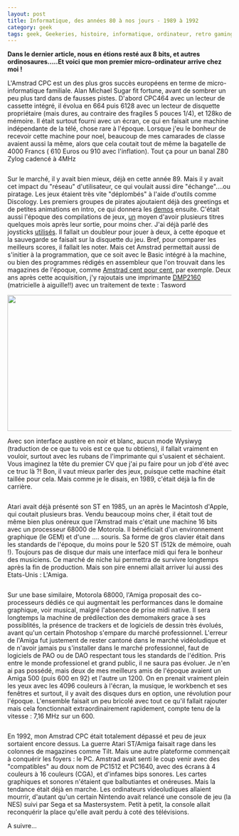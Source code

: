 ```yaml
---
layout: post
title: Informatique, des années 80 à nos jours - 1989 à 1992
category: geek
tags: geek, Geekeries, histoire, informatique, ordinateur, retro gaming
---
```

**Dans le dernier article, nous en étions resté aux 8 bits, et autres ordinosaures.....Et voici que mon premier micro-ordinateur arrive chez moi !**

L'Amstrad CPC est un des plus gros succès européens en terme de micro-informatique familiale. Alan Michael Sugar fit fortune, avant de sombrer un peu plus tard dans de fausses pistes. D'abord CPC464 avec un lecteur de cassette intégré, il évolua en 664 puis 6128 avec un lecteur de disquette propriétaire (mais dures, au contraire des fragiles 5 pouces 1/4), et 128ko de mémoire. Il était surtout fourni avec un écran, ce qui en faisait une machine indépendante de la télé, chose rare à l'époque. Lorsque j'eu le bonheur de recevoir cette machine pour noel, beaucoup de mes camarades de classe avaient aussi la même, alors que cela coutait tout de même la bagatelle de 4000 Francs ( 610 Euros ou 910 avec l'inflation). Tout ça pour un banal Z80 Zylog cadencé à 4MHz

<img class="alignnone" src="https://upload.wikimedia.org/wikipedia/commons/4/45/Amstrad_CPC_6128.jpg" alt="" />

Sur le marché, il y avait bien mieux, déjà en cette année 89. Mais il y avait cet impact du "réseau" d'utilisateur, ce qui voulait aussi dire "échange"....ou piratage. Les jeux étaient très vite "déplombés" à l'aide d'outils comme Discology. Les premiers groupes de pirates ajoutaient déjà des greetings et de petites animations en intro, ce qui donnera les <span style="text-decoration:underline;"><a href="https://cheziceman.wordpress.com/2016/01/28/la-scene-demo-future-crew/">demos</a></span> ensuite. C'était aussi l'époque des compilations de jeux, <span style="text-decoration:underline;">un</span> moyen d'avoir plusieurs titres quelques mois après leur sortie, pour moins cher. J'ai déjà parlé des joysticks <a href="https://cheziceman.wordpress.com/2015/09/26/retro-geek-le-joystick-episode-1/"><span style="text-decoration:underline;">utilisé</span>s</a>. Il fallait un doubleur pour jouer à deux, à cette époque et la sauvegarde se faisait sur la disquette du jeu. Bref, pour comparer les meilleurs scores, il fallait les noter. Mais cet Amstrad permettait aussi de s'initier à la programmation, que ce soit avec le Basic intégré à la machine, ou bien des programmes rédigés en assembleur que l'on trouvait dans les magazines de l'époque, comme <a href="http://www.abandonware-magazines.org/affiche_mag.php?mag=23">Amstrad cent pour cent</a>, par exemple. Deux ans après cette acquisition, j'y rajoutais une imprimante <span style="text-decoration:underline;"><a href="http://cpcrulez.fr/hardware-imprimante-amstrad_dmp_2160_ACPC.htm">DMP2160</a></span> (matricielle à aiguille!!) avec un traitement de texte : Tasword

<img src="http://cpcrulez.fr/img/z1337.jpg" alt="" width="576" height="305" />

Avec son interface austère en noir et blanc, aucun mode Wysiwyg (traduction de ce que tu vois est ce que tu obtiens), il fallait vraiment en vouloir, surtout avec les rubans de l'imprimante qui s'usaient et séchaient. Vous imaginez la tête du premier CV que j'ai pu faire pour un job d'été avec ce truc là ?! Bon, il vaut mieux parler des jeux, puisque cette machine était taillée pour cela. Mais comme je le disais, en 1989, c'était déjà la fin de carrière.

<img class="alignnone" src="https://upload.wikimedia.org/wikipedia/commons/3/39/Atari_1040STf.jpg" alt="" />

Atari avait déjà présenté son ST en 1985, un an après le Macintosh d'Apple, qui coutait plusieurs bras. Vendu beaucoup moins cher, il était tout de même bien plus onéreux que l'Amstrad mais c'était une machine 16 bits avec un processeur 68000 de Motorola. Il bénéficiait d'un environnement graphique (le GEM) et d'une .... souris. Sa forme de gros clavier était dans les standards de l'époque, du moins pour le 520 ST (512k de mémoire, ouah !). Toujours pas de disque dur mais une interface midi qui fera le bonheur des musiciens. Ce marché de niche lui permettra de survivre longtemps après la fin de production. Mais son pire ennemi allait arriver lui aussi des Etats-Unis : L'Amiga.

<img class="alignnone" src="https://upload.wikimedia.org/wikipedia/commons/1/19/Amiga_600.jpg" alt="" />

Sur une base similaire, Motorola 68000, l'Amiga proposait des co-processeurs dédiés ce qui augmentait les performances dans le domaine graphique, voir musical, malgré l'absence de prise midi native. Il sera longtemps la machine de prédilection des demomakers grace à ses possiblités, la présence de trackers et de logiciels de dessin très évolués, avant qu'un certain Photoshop s'empare du marché professionnel. L'erreur de l'Amiga fut justement de rester cantoné dans le marché vidéoludique et de n'avoir jamais pu s'installer dans le marché professionnel, faut de logiciels de PAO ou de DAO respectant tous les standards de l'édition. Pris entre le monde professionel et grand public, il ne saura pas évoluer. Je n'en ai pas possédé, mais deux de mes meilleurs amis de l'époque avaient un Amiga 500 (puis 600 en 92) et l'autre un 1200. On en prenait vraiment plein les yeux avec les 4096 couleurs à l'écran, la musique, le workbench et ses fenêtres et surtout, il y avait des disques durs en option, une révolution pour l'époque. L'ensemble faisait un peu bricolé avec tout ce qu'il fallait rajouter mais cela fonctionnait extraordinairement rapidement, compte tenu de la vitesse : 7,16 MHz sur un 600.

<img class="alignnone" src="https://upload.wikimedia.org/wikipedia/commons/thumb/f/f6/Schneider_Amstrad_PC_1512_DD_White_BG.jpg/800px-Schneider_Amstrad_PC_1512_DD_White_BG.jpg" alt="" />

En 1992, mon Amstrad CPC était totalement dépassé et peu de jeux sortaient encore dessus. La guerre Atari ST/Amiga faisait rage dans les colonnes de magazines comme Tilt. Mais une autre plateforme commençait à conquérir les foyers : le PC. Amstrad avait senti le coup venir avec des "compatibles" au doux nom de PC1512 et PC1640, avec des écrans à 4 couleurs à 16 couleurs (CGA), et d'infames bips sonores. Les cartes graphiques et sonores n'étaient que balbutiantes et onéreuses. Mais la tendance était déjà en marche. Les ordinateurs videoludiques allaient mourrir, d'autant qu'un certain Nintendo avait relancé une console de jeu (la NES) suivi par Sega et sa Mastersystem. Petit à petit, la console allait reconquérir la place qu'elle avait perdu à coté des télévisions.

A suivre...


